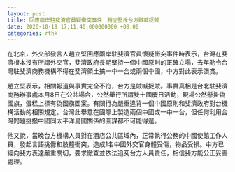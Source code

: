 ```yaml
---
layout: post
title: 回應兩岸駐斐濟官員疑衝突事件　趙立堅斥台方賊喊捉賊
date: 2020-10-19 17:11:40.000000000 +08:00
categories: rthk
---
```


在北京，外交部發言人趙立堅回應兩岸駐斐濟官員懷疑衝突事件時表示，台灣在斐濟根本沒有所謂外交官，斐濟政府長期堅持一個中國原則的正確立場，去年勒令台灣駐斐濟商務機構不得在斐濟領土搞一中一台或兩個中國，中方對此表示讚賞。

趙立堅表示，相關報道與事實完全不符，台方是賊喊捉賊。事實真相是台北駐斐濟商務辦事處本月8日在公共場合，公然舉行所謂雙十國慶日活動，現場公然懸掛偽國旗，蛋糕上標有偽國旗圖案。有關行為嚴重違背一個中國原則和斐濟政府對台機構活動的相關規定。台灣此舉意在國際上製造兩個中國或一中一台，但任何利用台灣問題挑撥中國同太平洋島國關係的圖謀都不可能得逞。

他又說，當晚台方機構人員對在酒店公共區域內，正常執行公務的中國使館工作人員，發起言語挑釁和肢體衝突，造成1名中國外交官身體受傷，物品受損。中方已經向斐方表達嚴重關切，要求徹查並依法追究台方人員責任，相信斐方能公正妥善處理。
